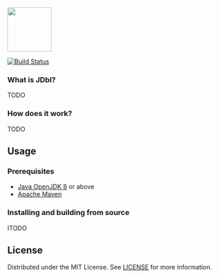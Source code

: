 <img src="https://cesarsotovalero.github.io/img/logos/jdbl_logo.png" height="100px" />

[![Build Status](https://travis-ci.org/castor-software/jdbl.svg?branch=master)](https://travis-ci.org/castor-software/jdbl)


### What is JDbl?

TODO

### How does it work?

TODO

## Usage

### Prerequisites

- [Java OpenJDK 8](https://openjdk.java.net) or above
- [Apache Maven](https://maven.apache.org/)

### Installing and building from source

ITODO

## License

Distributed under the MIT License. See [LICENSE](https://github.com/castor-software/jdbl/blob/master/LICENSE.md) for more information.

